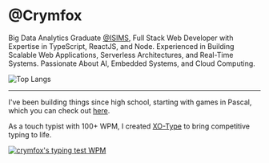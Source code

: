 # @Crymfox

Big Data Analytics Graduate [@ISIMS](https://isimsf.rnu.tn/), Full Stack Web Developer with Expertise in TypeScript, ReactJS, and Node. Experienced in Building Scalable Web Applications, Serverless Architectures, and Real-Time Systems. Passionate About AI, Embedded Systems, and Cloud Computing.

![Top Langs](https://github-readme-stats.vercel.app/api/top-langs/?username=Crymfox&layout=compact&theme=dark)

---

I've been building things since high school, starting with games in Pascal, which you can check out [here](https://youtu.be/m8L3mWG8kQ8?si=TN2LZVla7TMMddpF).

As a touch typist with 100+ WPM, I created [XO-Type](http://xotype.tech/) to bring competitive typing to life.

<a href="http://keyhero.com/profile/crymfox/?ba" title="crymfox's typing test profile"><img src="https://www.keyhero.com/static//badges/1656/typing-test-497045.png" alt="crymfox's typing test WPM" style="vertical-align:middle"></a>
